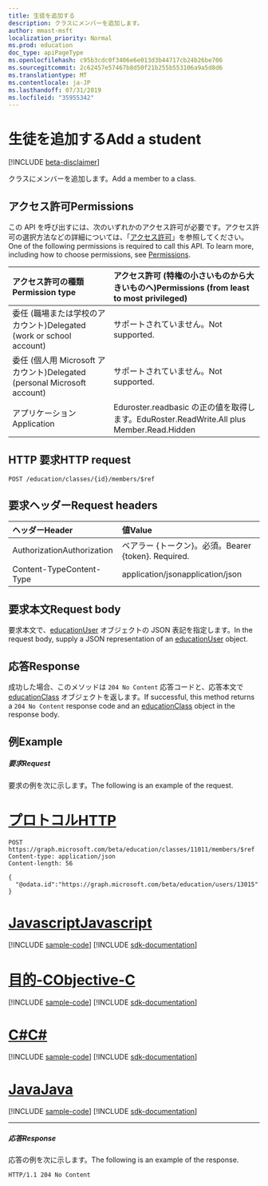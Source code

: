 ```yaml
---
title: 生徒を追加する
description: クラスにメンバーを追加します。
author: mmast-msft
localization_priority: Normal
ms.prod: education
doc_type: apiPageType
ms.openlocfilehash: c95b3cdc0f3406e6e013d3b44717cb24b26be706
ms.sourcegitcommit: 2c62457e57467b8d50f21b255b553106a9a5d8d6
ms.translationtype: MT
ms.contentlocale: ja-JP
ms.lasthandoff: 07/31/2019
ms.locfileid: "35955342"
---
```

# <a name="add-a-student"></a><span data-ttu-id="5f208-103">生徒を追加する</span><span class="sxs-lookup"><span data-stu-id="5f208-103">Add a student</span></span>

[!INCLUDE [beta-disclaimer](../../includes/beta-disclaimer.md)]

<span data-ttu-id="5f208-104">クラスにメンバーを追加します。</span><span class="sxs-lookup"><span data-stu-id="5f208-104">Add a member to a class.</span></span>

## <a name="permissions"></a><span data-ttu-id="5f208-105">アクセス許可</span><span class="sxs-lookup"><span data-stu-id="5f208-105">Permissions</span></span>
<span data-ttu-id="5f208-p101">この API を呼び出すには、次のいずれかのアクセス許可が必要です。アクセス許可の選択方法などの詳細については、「[アクセス許可](/graph/permissions-reference)」を参照してください。</span><span class="sxs-lookup"><span data-stu-id="5f208-p101">One of the following permissions is required to call this API. To learn more, including how to choose permissions, see [Permissions](/graph/permissions-reference).</span></span>

|<span data-ttu-id="5f208-108">アクセス許可の種類</span><span class="sxs-lookup"><span data-stu-id="5f208-108">Permission type</span></span>      | <span data-ttu-id="5f208-109">アクセス許可 (特権の小さいものから大きいものへ)</span><span class="sxs-lookup"><span data-stu-id="5f208-109">Permissions (from least to most privileged)</span></span>              |
|:--------------------|:---------------------------------------------------------|
|<span data-ttu-id="5f208-110">委任 (職場または学校のアカウント)</span><span class="sxs-lookup"><span data-stu-id="5f208-110">Delegated (work or school account)</span></span> |  <span data-ttu-id="5f208-111">サポートされていません。</span><span class="sxs-lookup"><span data-stu-id="5f208-111">Not supported.</span></span>  |
|<span data-ttu-id="5f208-112">委任 (個人用 Microsoft アカウント)</span><span class="sxs-lookup"><span data-stu-id="5f208-112">Delegated (personal Microsoft account)</span></span> |  <span data-ttu-id="5f208-113">サポートされていません。</span><span class="sxs-lookup"><span data-stu-id="5f208-113">Not supported.</span></span>  |
|<span data-ttu-id="5f208-114">アプリケーション</span><span class="sxs-lookup"><span data-stu-id="5f208-114">Application</span></span> | <span data-ttu-id="5f208-115">Eduroster.readbasic の正の値を取得します。</span><span class="sxs-lookup"><span data-stu-id="5f208-115">EduRoster.ReadWrite.All plus Member.Read.Hidden</span></span> | 

## <a name="http-request"></a><span data-ttu-id="5f208-116">HTTP 要求</span><span class="sxs-lookup"><span data-stu-id="5f208-116">HTTP request</span></span>
<!-- { "blockType": "ignored" } -->
```http
POST /education/classes/{id}/members/$ref
```
## <a name="request-headers"></a><span data-ttu-id="5f208-117">要求ヘッダー</span><span class="sxs-lookup"><span data-stu-id="5f208-117">Request headers</span></span>
| <span data-ttu-id="5f208-118">ヘッダー</span><span class="sxs-lookup"><span data-stu-id="5f208-118">Header</span></span>       | <span data-ttu-id="5f208-119">値</span><span class="sxs-lookup"><span data-stu-id="5f208-119">Value</span></span> |
|:---------------|:--------|
| <span data-ttu-id="5f208-120">Authorization</span><span class="sxs-lookup"><span data-stu-id="5f208-120">Authorization</span></span>  | <span data-ttu-id="5f208-p102">ベアラー {トークン}。必須。</span><span class="sxs-lookup"><span data-stu-id="5f208-p102">Bearer {token}. Required.</span></span>  |
| <span data-ttu-id="5f208-123">Content-Type</span><span class="sxs-lookup"><span data-stu-id="5f208-123">Content-Type</span></span>  | <span data-ttu-id="5f208-124">application/json</span><span class="sxs-lookup"><span data-stu-id="5f208-124">application/json</span></span>  |

## <a name="request-body"></a><span data-ttu-id="5f208-125">要求本文</span><span class="sxs-lookup"><span data-stu-id="5f208-125">Request body</span></span>
<span data-ttu-id="5f208-126">要求本文で、[educationUser](../resources/educationuser.md) オブジェクトの JSON 表記を指定します。</span><span class="sxs-lookup"><span data-stu-id="5f208-126">In the request body, supply a JSON representation of an [educationUser](../resources/educationuser.md) object.</span></span>


## <a name="response"></a><span data-ttu-id="5f208-127">応答</span><span class="sxs-lookup"><span data-stu-id="5f208-127">Response</span></span>
<span data-ttu-id="5f208-128">成功した場合、このメソッドは `204 No Content` 応答コードと、応答本文で [educationClass](../resources/educationclass.md) オブジェクトを返します。</span><span class="sxs-lookup"><span data-stu-id="5f208-128">If successful, this method returns a `204 No Content` response code and an [educationClass](../resources/educationclass.md) object in the response body.</span></span>

## <a name="example"></a><span data-ttu-id="5f208-129">例</span><span class="sxs-lookup"><span data-stu-id="5f208-129">Example</span></span>
##### <a name="request"></a><span data-ttu-id="5f208-130">要求</span><span class="sxs-lookup"><span data-stu-id="5f208-130">Request</span></span>
<span data-ttu-id="5f208-131">要求の例を次に示します。</span><span class="sxs-lookup"><span data-stu-id="5f208-131">The following is an example of the request.</span></span>

# <a name="httptabhttp"></a>[<span data-ttu-id="5f208-132">プロトコル</span><span class="sxs-lookup"><span data-stu-id="5f208-132">HTTP</span></span>](#tab/http)
<!-- {
  "blockType": "request",
  "name": "create_educationuser_from_educationclass"
}-->
```http
POST https://graph.microsoft.com/beta/education/classes/11011/members/$ref
Content-type: application/json
Content-length: 56

{
  "@odata.id":"https://graph.microsoft.com/beta/education/users/13015"
}
```
# <a name="javascripttabjavascript"></a>[<span data-ttu-id="5f208-133">Javascript</span><span class="sxs-lookup"><span data-stu-id="5f208-133">Javascript</span></span>](#tab/javascript)
[!INCLUDE [sample-code](../includes/snippets/javascript/create-educationuser-from-educationclass-javascript-snippets.md)]
[!INCLUDE [sdk-documentation](../includes/snippets/snippets-sdk-documentation-link.md)]

# <a name="objective-ctabobjc"></a>[<span data-ttu-id="5f208-134">目的-C</span><span class="sxs-lookup"><span data-stu-id="5f208-134">Objective-C</span></span>](#tab/objc)
[!INCLUDE [sample-code](../includes/snippets/objc/create-educationuser-from-educationclass-objc-snippets.md)]
[!INCLUDE [sdk-documentation](../includes/snippets/snippets-sdk-documentation-link.md)]

# <a name="ctabcsharp"></a>[<span data-ttu-id="5f208-135">C#</span><span class="sxs-lookup"><span data-stu-id="5f208-135">C#</span></span>](#tab/csharp)
[!INCLUDE [sample-code](../includes/snippets/csharp/create-educationuser-from-educationclass-csharp-snippets.md)]
[!INCLUDE [sdk-documentation](../includes/snippets/snippets-sdk-documentation-link.md)]

# <a name="javatabjava"></a>[<span data-ttu-id="5f208-136">Java</span><span class="sxs-lookup"><span data-stu-id="5f208-136">Java</span></span>](#tab/java)
[!INCLUDE [sample-code](../includes/snippets/java/create-educationuser-from-educationclass-java-snippets.md)]
[!INCLUDE [sdk-documentation](../includes/snippets/snippets-sdk-documentation-link.md)]

---


##### <a name="response"></a><span data-ttu-id="5f208-137">応答</span><span class="sxs-lookup"><span data-stu-id="5f208-137">Response</span></span>
<span data-ttu-id="5f208-138">応答の例を次に示します。</span><span class="sxs-lookup"><span data-stu-id="5f208-138">The following is an example of the response.</span></span> 


<!-- {
  "blockType": "response",
  "truncated": true,
  "@odata.type": "microsoft.graph.educationUser"
} -->
```http
HTTP/1.1 204 No Content
```

<!-- uuid: 8fcb5dbc-d5aa-4681-8e31-b001d5168d79
2015-10-25 14:57:30 UTC -->
<!--
{
  "type": "#page.annotation",
  "description": "Create educationUser",
  "keywords": "",
  "section": "documentation",
  "tocPath": "",
  "suppressions": [
  ]
}
-->
